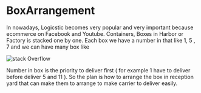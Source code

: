 # BoxArrangement
In nowadays, Logicstic becomes very popular and very important because ecommerce on Facebook and Youtube. Containers, Boxes in Harbor or Factory is stacked one by one. Each box we have a number in that like 1, 5 , 7 and we can have many box like 

![stack Overflow](http://lmsotfy.com/so.png)
                           
                           
Number in box is the priority to deliver first ( for example 1 have to deliver before  deliver  5 and 11 ). So the plan is how to arrange the box in reception yard that can make  them to arrange to make carrier to deliver easily. 
